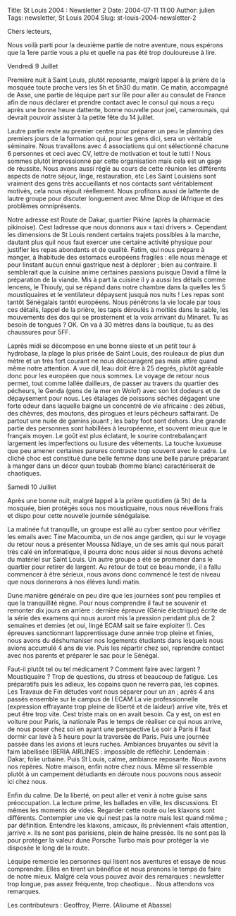 Title: St Louis 2004 : Newsletter 2
Date: 2004-07-11 11:00
Author: julien
Tags: newsletter, St Louis 2004
Slug: st-louis-2004-newsletter-2

Chers lecteurs,

</p>
Nous voilà parti pour la deuxième partie de notre aventure, nous
espérons que la 1ere partie vous a plu et quelle na pas été trop
douloureuse à lire.

</p>
Vendredi 9 Juillet

</p>
Première nuit à Saint Louis, plutôt reposante, malgré lappel à la prière
de la mosquée toute proche vers les 5h et 5h30 du matin. Ce matin,
accompagné de Asse, une partie de léquipe part sur lîle pour aller au
consulat de France afin de nous déclarer et prendre contact avec le
consul qui nous a reçu après une bonne heure dattente, bonne nouvelle
pour joel, camerounais, qui devrait pouvoir assister à la petite fête du
14 juillet.

</p>
Lautre partie reste au premier centre pour préparer un peu le planning
des premiers jours de la formation qui, pour les gens dici, sera un
véritable séminaire. Nous travaillons avec 4 associations qui ont
sélectionné chacune 6 personnes et ceci avec CV, lettre de motivation et
tout le tutti ! Nous sommes plutôt impressionné par cette organisation
mais cela est un gage de réussite. Nous avons aussi réglé au cours de
cette réunion les différents aspects de notre séjour, linge,
restauration, etc Les Saint Louisiens sont vraiment des gens très
accueillants et nos contacts sont véritablement motivés, cela nous
réjouit réellement. Nous profitons aussi de lattente de lautre groupe
pour discuter longuement avec Mme Diop de lAfrique et des problèmes
omniprésents.

</p>
Notre adresse est Route de Dakar, quartier Pikine (après la pharmacie
pikinoise). Cest ladresse que nous donnons aux « taxi drivers ».
Cependant les dimensions de St Louis rendent certains trajets possibles
à la marche, dautant plus quil nous faut exercer une certaine activité
physique pour justifier les repas abondants et de qualité. Fatim, qui
nous prépare à manger, à lhabitude des estomacs européens fragiles :
elle nous ménage et pour linstant aucun ennui gastrique nest à déplorer
; bien au contraire. Il semblerait que la cuisine anime certaines
passions puisque David a filmé la préparation de la viande. Mis à part
la cuisine il y a aussi les détails comme lencens, le Thiouly, qui se
répand dans notre chambre dans la quelles les 5 moustiquaires et le
ventilateur dépaysent jusquà nos nuits ! Les repas sont tantôt
Sénégalais tantôt européens. Nous pénétrons la vie locale par tous ces
détails, lappel de la prière, les tapis déroulés à moitiés dans le
sable, les mouvements des dos qui se prosternent et la voix arrivant du
Minaret. Tu as besoin de tongues ? OK. On va à 30 mètres dans la
boutique, tu as des chaussures pour 5FF.

</p>
Laprès midi se décompose en une bonne sieste et un petit tour à
hydrobase, la plage la plus prisée de Saint Louis, des rouleaux de plus
dun mètre et un très fort courant ne nous découragent pas mais attire
quand même notre attention. A vue dil, leau doit être à 25 degrés,
plutôt agréable donc pour les européen que nous sommes. Le voyage de
retour nous permet, tout comme lallée dailleurs, de passer au travers du
quartier des pécheurs, le Genda (gens de la mer en Wolof) avec son lot
dodeurs et de dépaysement pour nous. Les étalages de poissons séchés
dégagent une forte odeur dans laquelle baigne un concentré de vie
africaine : des zébus, des chèvres, des moutons, des pirogues et leurs
pêcheurs saffairant. De partout une nuée de gamins jouant ; les baby
foot sont dehors. Une grande partie des personnes sont habillées à
leuropéenne, et souvent mieux que le français moyen. Le goût est plus
éclatant, le sourire contrebalançant largement les imperfections ou
lusure des vêtements. La touche luxueuse que peu amener certaines
parures contraste trop souvent avec le cadre. Le cliché choc est
constitué dune belle femme dans une belle parure préparant à manger dans
un décor quun toubab (homme blanc) caractériserait de chaotiques.

</p>
Samedi 10 Juillet

</p>
Après une bonne nuit, malgré lappel à la prière quotidien (à 5h) de la
mosquée, bien protégés sous nos moustiquaire, nous nous réveillons frais
et dispo pour cette nouvelle journée sénégalaise.

</p>
La matinée fut tranquille, un groupe est allé au cyber sentoo pour
vérifiez les emails avec Tine Macoumba, un de nos ange gardien, qui sur
le voyage du retour nous a présenter Moussa Ndiaye, un de ses amis qui
nous parait très calé en informatique, il pourra donc nous aider si nous
devons acheté du matériel sur Saint Louis. Un autre groupe a été se
promener dans le quartier pour retirer de largent. Au retour de tout ce
beau monde, il a fallu commencer à être sérieux, nous avons donc
commencé le test de niveau que nous donnerons à nos élèves lundi matin.

</p>
Dune manière générale on peu dire que les journées sont peu remplies et
que la tranquillité règne. Pour nous comprendre il faut se souvenir et
remonter dix jours en arrière : dernière épreuve (Génie électrique)
écrite de la série des examens qui nous auront mis la pression pendant
plus de 2 semaines et demies (et oui, lingé ECAM sait se faire exploiter
!). Ces épreuves sanctionnant lapprentissage dune année trop pleine et
finies, nous avons du déshumaniser nos logements étudiants dans lesquels
nous avions accumulé 4 ans de vie. Puis les répartir chez soi, reprendre
contact avec nos parents et préparer le sac pour le Sénégal.

</p>
Faut-il plutôt tel ou tel médicament ? Comment faire avec largent ?
Moustiquaire ? Trop de questions, du stress et beaucoup de fatigue. Les
préparatifs puis les adieux, les copains quon ne reverra pas, les
copines. Les Travaux de Fin détudes vont nous séparer pour un an ; après
4 ans passés ensemble sur le campus de l ECAM La vie professionnelle
(expression effrayante trop pleine de liberté et de laideur) arrive
vite, très et peut être trop vite. Cest triste mais on en avait besoin.
Ca y est, on est en voiture pour Paris, la nationale Pas le temps de
réaliser ce qui nous arrive, de nous poser chez soi en ayant une
perspective Le soir à Paris il faut dormir car levé à 5 heure pour la
traversée de Paris. Puis une journée passée dans les avions et leurs
ruches. Ambiances bruyantes ou sévit la faim labellisée IBERIA AIRLINES
: impossible de réfléchir. Lendemain : Dakar, folie urbaine. Puis St
Louis, calme, ambiance reposante. Nous avons nos repères. Notre maison,
enfin notre chez nous. Même sil ressemble plutôt à un campement
détudiants en déroute nous pouvons nous asseoir ici chez nous.

</p>
Enfin du calme. De la liberté, on peut aller et venir à notre guise sans
préoccupation. La lecture prime, les ballades en ville, les discussions.
Et mêmes les moments de vides. Regarder cette route ou les klaxons sont
différents. Contempler une vie qui nest pas la notre mais lest quand
même ; par définition. Entendre les klaxons, amicaux, ils préviennent
«fais attention, jarrive ». Ils ne sont pas parisiens, plein de haine
pressée. Ils ne sont pas là pour protéger la valeur dune Porsche Turbo
mais pour protéger la vie disposée le long de la route.

</p>
Léquipe remercie les personnes qui lisent nos aventures et essaye de
nous comprendre. Elles en tirent un bénéfice et nous prenons le temps de
faire de notre mieux. Malgré cela vous pouvez avoir des remarques :
newsletter trop longue, pas assez fréquente, trop chaotique... Nous
attendons vos remarques.

</p>
Les contributeurs : Geoffroy, Pierre. (Alioume et Abasse)

</p>

